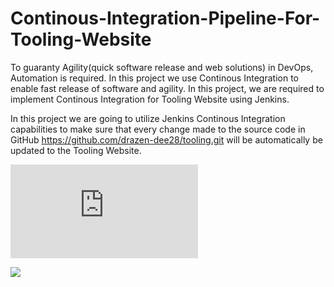 # Continous-Integration-Pipeline-For-Tooling-Website



To guaranty Agility(quick software release and web solutions) in DevOps, Automation is required. In this project we use Continous Integration to enable fast release of software and agility. In this project, we are required to implement Continous Integration for Tooling Website using Jenkins.


In this project we are going to utilize Jenkins Continous Integration capabilities to make sure that every change made to the source code in GitHub https://github.com/drazen-dee28/tooling.git will be automatically be updated to the Tooling Website.

![Project Notes](https://github.com/drazen-dee28/Continous-Integration-Pipeline-For-Tooling-Website/blob/main/CI_Pipeline.md)


![](https://github.com/drazen-dee28/Continous-Integration-Pipeline-For-Tooling-Website/blob/main/img/ciarch.jpg)





